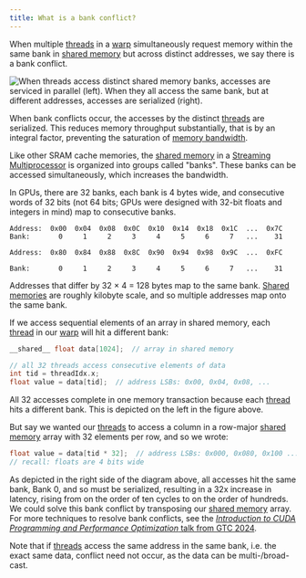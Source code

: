```yaml
---
title: What is a bank conflict?
---
```


When multiple [threads](/gpu-glossary/device-software/thread) in a
[warp](/gpu-glossary/device-software/warp) simultaneously request memory within
the same bank in [shared memory](/gpu-glossary/device-software/shared-memory)
but across distinct addresses, we say there is a bank conflict.

![When [threads](/gpu-glossary/device-software/thread) access distinct [shared memory](/gpu-glossary/device-software/shared-memory) banks, accesses are serviced in parallel (left). When they all access the same bank, but at different addresses, accesses are serialized (right).](themed-image://bank-conflict.svg)

When bank conflicts occur, the accesses by the distinct
[threads](/gpu-glossary/device-software/thread) are serialized. This reduces
memory throughput substantially, that is by an integral factor, preventing the
saturation of [memory bandwidth](/gpu-glossary/perf/memory-bandwidth).

Like other SRAM cache memories, the
[shared memory](/gpu-glossary/device-software/shared-memory) in a
[Streaming Multiprocessor](/gpu-glossary/device-hardware/streaming-multiprocessor)
is organized into groups called "banks". These banks can be accessed
simultaneously, which increases the bandwidth.

In GPUs, there are 32 banks, each bank is 4 bytes wide, and consecutive words of
32 bits (not 64 bits; GPUs were designed with 32-bit floats and integers in
mind) map to consecutive banks.

```
Address:  0x00  0x04  0x08  0x0C  0x10  0x14  0x18  0x1C  ...  0x7C
Bank:       0     1     2     3     4     5     6     7   ...    31

Address:  0x80  0x84  0x88  0x8C  0x90  0x94  0x98  0x9C  ...  0xFC

Bank:       0     1     2     3     4     5     6     7   ...    31
```

Addresses that differ by 32 × 4 = 128 bytes map to the same bank.
[Shared memories](/gpu-glossary/device-software/shared-memory) are roughly
kilobyte scale, and so multiple addresses map onto the same bank.

If we access sequential elements of an array in shared memory, each
[thread](/gpu-glossary/device-software/thread) in our
[warp](/gpu-glossary/device-software/warp) will hit a different bank:

```cpp
__shared__ float data[1024];  // array in shared memory

// all 32 threads access consecutive elements of data
int tid = threadIdx.x;
float value = data[tid];  // address LSBs: 0x00, 0x04, 0x08, ...
```

All 32 accesses complete in one memory transaction because each
[thread](/gpu-glossary/device-software/thread) hits a different bank. This is
depicted on the left in the figure above.

But say we wanted our [threads](/gpu-glossary/device-software/thread) to access
a column in a row-major
[shared memory](/gpu-glossary/device-software/shared-memory) array with 32
elements per row, and so we wrote:

```cpp
float value = data[tid * 32];  // address LSBs: 0x000, 0x080, 0x100 ...
// recall: floats are 4 bits wide
```

As depicted in the right side of the diagram above, all accesses hit the same
bank, Bank 0, and so must be serialized, resulting in a 32x increase in latency,
rising from on the order of ten cycles to on the order of hundreds. We could
solve this bank conflict by transposing our
[shared memory](/gpu-glossary/device-software/shared-memory) array. For more
techniques to resolve bank conflicts, see the
[_Introduction to CUDA Programming and Performance Optimization_ talk from GTC 2024](https://www.nvidia.com/en-us/on-demand/session/gtc24-s62191/).

Note that if [threads](/gpu-glossary/device-software/thread) access the same
address in the same bank, i.e. the exact same data, conflict need not occur, as
the data can be multi-/broad-cast.
